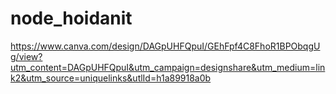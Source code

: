 ﻿# node_hoidanit

https://www.canva.com/design/DAGpUHFQpuI/GEhFpf4C8FhoR1BPObqgUg/view?utm_content=DAGpUHFQpuI&utm_campaign=designshare&utm_medium=link2&utm_source=uniquelinks&utlId=h1a89918a0b

